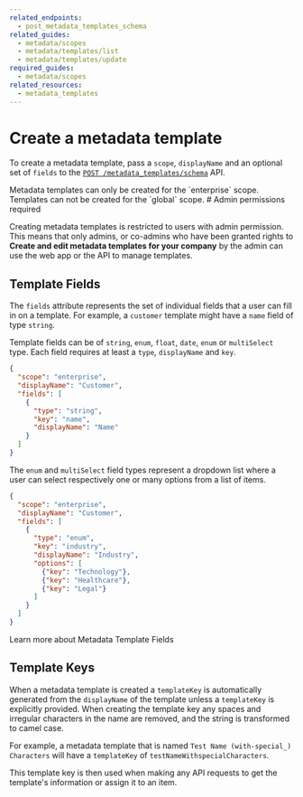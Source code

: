 ```yaml
---
related_endpoints:
  - post_metadata_templates_schema
related_guides:
  - metadata/scopes
  - metadata/templates/list
  - metadata/templates/update
required_guides:
  - metadata/scopes
related_resources: 
  - metadata_templates
---
```


# Create a metadata template

To create a metadata template, pass a `scope`, `displayName` and an optional set
of `fields` to the [`POST /metadata_templates/schema`][e_create_template] API.

<Samples id='post_metadata_templates_schema' />

<Message notice>
  Metadata templates can only be created for the `enterprise` scope. Templates
  can not be created for the `global` scope.
</Message>

<Message warning>
  # Admin permissions required

  Creating metadata templates is restricted to users with admin permission. This
  means that only admins, or co-admins who have been granted rights to **Create
  and edit metadata templates for your company** by the admin can use the web
  app or the API to manage templates.
</Message>

## Template Fields 

The `fields` attribute represents the set of individual fields that a user can
fill in on a template. For example, a `customer` template might have a `name`
field of type `string`.

Template fields can be of `string`, `enum`, `float`, `date`, `enum` or
`multiSelect` type. Each field requires at least a `type`, `displayName` and `key`.

```json
{
  "scope": "enterprise",
  "displayName": "Customer",
  "fields": [
    {
      "type": "string",
      "key": "name",
      "displayName": "Name"
    }
  ]
}
```

The `enum` and `multiSelect` field types represent a dropdown list where a user
can select respectively one or many options from a list of items.

```json
{
  "scope": "enterprise",
  "displayName": "Customer",
  "fields": [
    {
      "type": "enum",
      "key": "industry",
      "displayName": "Industry",
      "options": [
        {"key": "Technology"},
        {"key": "Healthcare"},
        {"key": "Legal"}
      ]
    }
  ]
}
```
    
<CTA to="g://metadata/fields">
  Learn more about Metadata Template Fields
</CTA>

## Template Keys

When a metadata template is created a `templateKey` is automatically generated
from the `displayName` of the template unless a `templateKey` is explicitly
provided. When creating the template key any spaces and irregular
characters in the name are removed, and the string is transformed to camel case.

For example, a metadata template that is named
`Test Name (with-special_) Characters` will have a `templateKey` of
`testNameWithspecialCharacters`.

This template key is then used when making any API requests to get the
template's information or assign it to an item.

[user-types]: g://authentication/user-types
[e_create_template]: e://post_metadata_templates_schema